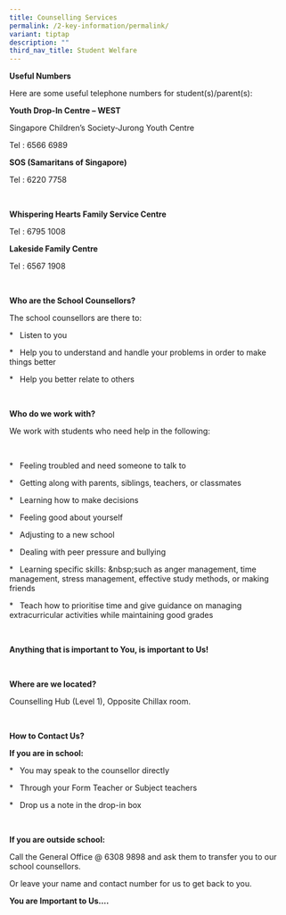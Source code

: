 ```yaml
---
title: Counselling Services
permalink: /2-key-information/permalink/
variant: tiptap
description: ""
third_nav_title: Student Welfare
---
```

<p> <strong>Useful Numbers</strong>
</p>
<p>Here are some useful telephone numbers for student(s)/parent(s):</p>
<p></p>
<p><strong>Youth Drop-In Centre – WEST</strong>
</p>
<p>Singapore Children’s Society-Jurong Youth Centre</p>
<p>Tel : 6566 6989</p>
<p><strong>SOS (Samaritans of Singapore)</strong>
</p>
<p>Tel : 6220 7758</p>
<p>
<br>
</p>
<p><strong>Whispering Hearts Family Service Centre</strong>
</p>
<p>Tel : 6795 1008</p>
<p><strong>Lakeside Family Centre</strong>
</p>
<p>Tel : 6567 1908</p>
<p>
<br>
</p>
<p><strong>Who are the School Counsellors?</strong>
</p>
<p>The school counsellors are there to:&nbsp;&nbsp;</p>
<p>* &nbsp; Listen to you</p>
<p>* &nbsp; Help you to understand and handle your problems in order to make
things better</p>
<p>* &nbsp; Help you better relate to others</p>
<p>
<br>
</p>
<p><strong>Who do we work with?</strong>
</p>
<p>We work with students who need help in the following:&nbsp;&nbsp;</p>
<p>
<br>
</p>
<p>* &nbsp; Feeling troubled and need someone to talk to</p>
<p>* &nbsp; Getting along with parents, siblings, teachers, or classmates</p>
<p>* &nbsp; Learning how to make decisions</p>
<p>* &nbsp; Feeling good about yourself</p>
<p>* &nbsp; Adjusting to a new school</p>
<p>* &nbsp; Dealing with peer pressure and bullying</p>
<p>* &nbsp; Learning specific skills: &amp;nbsp;such as anger management,
time management, stress management, effective study methods, or making
friends</p>
<p>* &nbsp; Teach how to prioritise time and give guidance on managing extracurricular
activities while maintaining good grades</p>
<p>
<br>
</p>
<p> <strong>Anything that is important to You, is important to Us!</strong>
</p>
<p>
<br>
</p>
<p><strong>Where are we located?</strong>
</p>
<p>Counselling Hub (Level 1), Opposite Chillax room.</p>
<p>
<br>
</p>
<p><strong>How to Contact Us?</strong>
</p>
<p><strong>If you are in school:</strong>
</p>
<p>* &nbsp; You may speak to the counsellor directly</p>
<p>* &nbsp; Through your Form Teacher or Subject teachers</p>
<p>* &nbsp; Drop us a note in the drop-in box</p>
<p>&nbsp;&nbsp;</p>
<p><strong>If you are outside school:</strong>
</p>
<p>Call the General Office @ 6308 9898 and ask them to transfer you to our
school counsellors.&nbsp;&nbsp;</p>
<p>Or leave your name and contact number for us to get back to you.</p>
<p><strong>You are Important to Us....</strong>
</p>
<p>
<br>
</p>